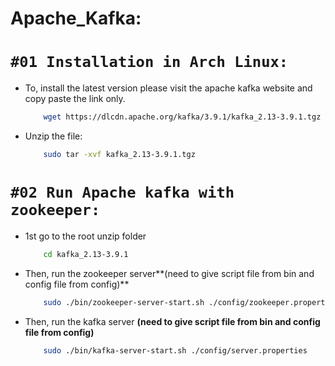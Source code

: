 # Apache_Kafka:

# `#01 Installation in Arch Linux:`
- To, install the latest version please visit the apache kafka website and copy paste the link only.

    ```bash
        wget https://dlcdn.apache.org/kafka/3.9.1/kafka_2.13-3.9.1.tgz
    ```

- Unzip the file:
    ```bash
        sudo tar -xvf kafka_2.13-3.9.1.tgz
    ```

# `#02 Run Apache kafka with zookeeper:`

- 1st go to the root unzip folder
    ```bash
        cd kafka_2.13-3.9.1
    ```

- Then, run the zookeeper server**(need to give script file from bin and config file from config)**
    ```bash
        sudo ./bin/zookeeper-server-start.sh ./config/zookeeper.properties
    ```

- Then, run the kafka server **(need to give script file from bin and config file from config)**
    ```bash
        sudo ./bin/kafka-server-start.sh ./config/server.properties
    ```
